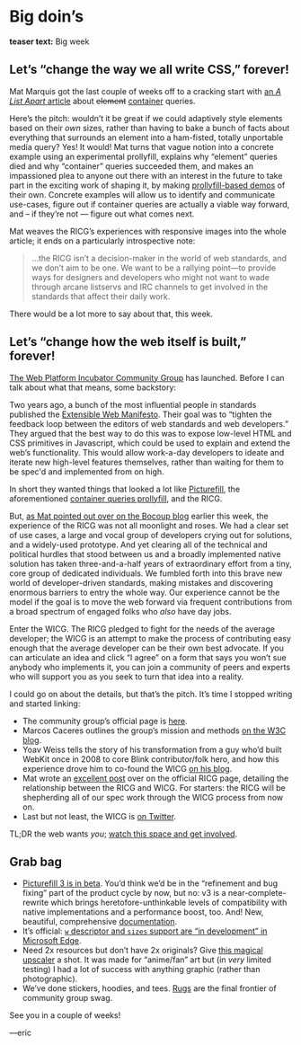 # Big doin’s
**teaser text:** Big week

## Let’s “change the way we all write CSS,” forever!

Mat Marquis got the last couple of weeks off to a cracking start with [an <cite>A List Apart</cite> article][cq-ala] about <del>element</del> <ins>container</ins> queries.

Here’s the pitch: wouldn’t it be great if we could adaptively style elements based on their *own* sizes, rather than having to bake a bunch of facts about everything that surrounds an element into a ham-fisted, totally unportable media query? Yes! It would! Mat turns that vague notion into a concrete example using an experimental prollyfill, explains why “element” queries died and why “container” queries succeeded them, and makes an impassioned plea to anyone out there with an interest in the future to take part in the exciting work of shaping it, by making [prollyfill-based demos][cq-demos] of their own. Concrete examples will allow us to identify and communicate use-cases, figure out if container queries are actually a viable way forward, and – if they’re not — figure out what comes next.

Mat weaves the RICG’s experiences with responsive images into the whole article; it ends on a particularly introspective note:

> ...the RICG isn’t a decision-maker in the world of web standards, and we don’t aim to be one. We want to be a rallying point—to provide ways for designers and developers who might not want to wade through arcane listservs and IRC channels to get involved in the standards that affect their daily work.

There would be a lot more to say about that, this week.

[cq-ala]: http://alistapart.com/article/container-queries-once-more-unto-the-breach
[cq-demos]: https://github.com/ResponsiveImagesCG/cq-demos

## Let’s “change how the web itself is built,” forever!

[The Web Platform Incubator Community Group][wicg] has launched. Before I can talk about what that means, some backstory:

Two years ago, a bunch of the most influential people in standards published the [Extensible Web Manifesto][ewm]. Their goal was to “tighten the feedback loop between the editors of web standards and web developers.” They argued that the best way to do this was to expose low-level HTML and CSS primitives in Javascript, which could be used to explain and extend the web’s functionality. This would allow work-a-day developers to ideate and iterate new high-level features themselves, rather than waiting for them to be spec'd and implemented from on high.

In short they wanted things that looked a lot like [Picturefill][pf-docs], the aforementioned [container queries prollyfill][cq-demos], and the RICG.

But, [as Mat pointed out over on the Bocoup blog][bocoup] earlier this week, the experience of the RICG was not all moonlight and roses. We had a clear set of use cases, a large and vocal group of developers crying out for solutions, and a widely-used prototype. And yet clearing all of the technical and political hurdles that stood between us and a broadly implemented native solution has taken three-and-a-half years of extraordinary effort from a tiny, core group of dedicated individuals. We fumbled forth into this brave new world of developer-driven standards, making mistakes and discovering enormous barriers to entry the whole way. Our experience cannot be the model if the goal is to move the web forward via frequent contributions from a broad spectrum of engaged folks who *also* have day jobs.

Enter the WICG. The RICG pledged to fight for the needs of the average developer; the WICG is an attempt to make the process of contributing easy enough that the average developer can be their own best advocate. If you can articulate an idea and click “I agree” on a form that says you won’t sue anybody who implements it, you can join a community of peers and experts who will support you as you seek to turn that idea into a reality.

I could go on about the details, but that’s the pitch. It’s time I stopped writing and started linking:

- The community group’s official page is [here][wicg].
- Marcos Caceres outlines the group’s mission and methods [on the W3C blog][wicg-blog].
- Yoav Weiss tells the story of his transformation from a guy who’d built WebKit once in 2008 to core Blink contributor/folk hero, and how this experience drove him to co-found the WICG [on his blog][yoav].
- Mat wrote an [excellent post][ricg-blog] over on the official RICG page, detailing the relationship between the RICG and WICG. For starters: the RICG will be shepherding all of our spec work through the WICG process from now on.
- Last but not least, the WICG is [on Twitter][wicg-twitter].

TL;DR the web wants *you*; [watch this space and get involved][wicg].

[wicg]: https://www.w3.org/community/wicg/
[ewm]: https://extensiblewebmanifesto.org/
[bocoup]: https://bocoup.com/weblog/extensible-web-manifesto/
[wicg-blog]: http://www.w3.org/blog/2015/07/wicg/
[yoav]: http://blog.yoav.ws/by_the_people/
[ricg-blog]: https://www.w3.org/community/respimg/2015/07/09/wicg/
[wicg-twitter]: https://twitter.com/wicg_

## Grab bag

- [Picturefill 3 is in beta][pf-3b]. You’d think we’d be in the “refinement and bug fixing” part of the product cycle by now, but no: v3 is a near-complete-rewrite which brings heretofore-unthinkable levels of compatibility with native implementations and a performance boost, too. And! New, beautiful, comprehensive [documentation][pf-docs].
- It’s official: [`w` descriptor and `sizes` support are “in development” in Microsoft Edge][edge].
- Need 2x resources but don’t have 2x originals? Give [this magical upscaler][upscaler] a shot. It was made for “anime/fan” art but (in *very* limited testing) I had a lot of success with anything graphic (rather than photographic).
- We’ve done stickers, hoodies, and tees. [Rugs][rugs] are the final frontier of community group swag.

[pf-3b]: https://github.com/scottjehl/picturefill/releases/tag/3.0.0-beta1
[pf-docs]: https://scottjehl.github.io/picturefill
[edge]: https://github.com/MicrosoftEdge/Status/pull/241
[upscaler]: http://waifu2x.udp.jp
[rugs]: https://twitter.com/derSchepp/status/617284417107705856


See you in a couple of weeks!

—eric
